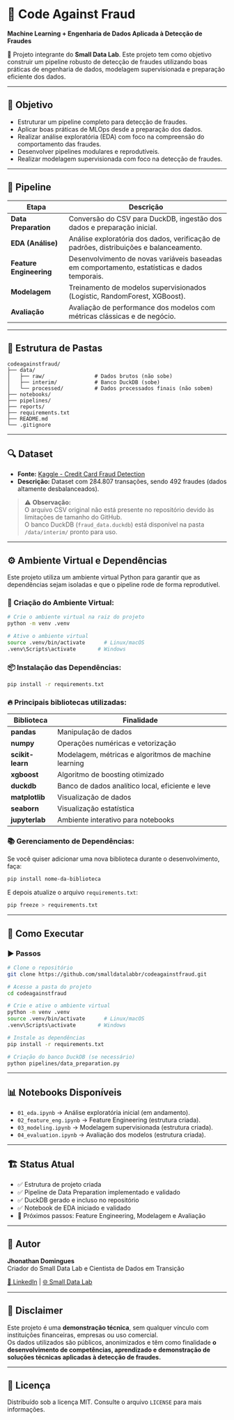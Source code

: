 
# 🚫 Code Against Fraud  
**Machine Learning + Engenharia de Dados Aplicada à Detecção de Fraudes**

🔗 Projeto integrante do **Small Data Lab**. Este projeto tem como objetivo construir um pipeline robusto de detecção de fraudes utilizando boas práticas de engenharia de dados, modelagem supervisionada e preparação eficiente dos dados.

---

## 🎯 Objetivo  
- Estruturar um pipeline completo para detecção de fraudes.  
- Aplicar boas práticas de MLOps desde a preparação dos dados.  
- Realizar análise exploratória (EDA) com foco na compreensão do comportamento das fraudes.  
- Desenvolver pipelines modulares e reprodutíveis.  
- Realizar modelagem supervisionada com foco na detecção de fraudes.  

---

## 🚀 Pipeline  

| Etapa                 | Descrição                                                                                      |
|-----------------------|------------------------------------------------------------------------------------------------|
| **Data Preparation**   | Conversão do CSV para DuckDB, ingestão dos dados e preparação inicial.                        |
| **EDA (Análise)**      | Análise exploratória dos dados, verificação de padrões, distribuições e balanceamento.        |
| **Feature Engineering**| Desenvolvimento de novas variáveis baseadas em comportamento, estatísticas e dados temporais. |
| **Modelagem**          | Treinamento de modelos supervisionados (Logistic, RandomForest, XGBoost).                     |
| **Avaliação**          | Avaliação de performance dos modelos com métricas clássicas e de negócio.                     |

---

## 📂 Estrutura de Pastas  

```plaintext
codeagainstfraud/
├── data/                   
│   ├── raw/                # Dados brutos (não sobe)
│   ├── interim/            # Banco DuckDB (sobe)
│   └── processed/          # Dados processados finais (não sobem)
├── notebooks/              
├── pipelines/              
├── reports/                
├── requirements.txt        
├── README.md               
└── .gitignore              
```

---

## 🔍 Dataset  
- **Fonte:** [Kaggle - Credit Card Fraud Detection](https://www.kaggle.com/datasets/mlg-ulb/creditcardfraud)  
- **Descrição:** Dataset com 284.807 transações, sendo 492 fraudes (dados altamente desbalanceados).  

> ⚠️ **Observação:**  
> O arquivo CSV original não está presente no repositório devido às limitações de tamanho do GitHub.  
> O banco DuckDB (`fraud_data.duckdb`) está disponível na pasta `/data/interim/` pronto para uso.  

---

## ⚙️ Ambiente Virtual e Dependências  

Este projeto utiliza um ambiente virtual Python para garantir que as dependências sejam isoladas e que o pipeline rode de forma reprodutível.  

### 📜 Criação do Ambiente Virtual:  

```bash
# Crie o ambiente virtual na raiz do projeto
python -m venv .venv

# Ative o ambiente virtual
source .venv/bin/activate      # Linux/macOS
.venv\Scripts\activate       # Windows
```

### 📦 Instalação das Dependências:  

```bash
pip install -r requirements.txt
```

### 🔥 Principais bibliotecas utilizadas:  

| Biblioteca     | Finalidade                                                
|----------------|-----------------------------------------------------------|
| **pandas**     | Manipulação de dados                                      |
| **numpy**      | Operações numéricas e vetorização                         |
| **scikit-learn**| Modelagem, métricas e algoritmos de machine learning     |
| **xgboost**    | Algoritmo de boosting otimizado                           |
| **duckdb**     | Banco de dados analítico local, eficiente e leve          |
| **matplotlib** | Visualização de dados                                     |
| **seaborn**    | Visualização estatística                                  |
| **jupyterlab** | Ambiente interativo para notebooks                        |

### 📚 Gerenciamento de Dependências:  

Se você quiser adicionar uma nova biblioteca durante o desenvolvimento, faça:  

```bash
pip install nome-da-biblioteca
```

E depois atualize o arquivo `requirements.txt`:  

```bash
pip freeze > requirements.txt
```

---

## 🚧 Como Executar  

### ▶️ Passos  

```bash
# Clone o repositório
git clone https://github.com/smalldatalabbr/codeagainstfraud.git

# Acesse a pasta do projeto
cd codeagainstfraud

# Crie e ative o ambiente virtual
python -m venv .venv
source .venv/bin/activate      # Linux/macOS
.venv\Scripts\activate       # Windows

# Instale as dependências
pip install -r requirements.txt

# Criação do banco DuckDB (se necessário)
python pipelines/data_preparation.py
```

---

## 📊 Notebooks Disponíveis  
- `01_eda.ipynb` → Análise exploratória inicial (em andamento).  
- `02_feature_eng.ipynb` → Feature Engineering (estrutura criada).  
- `03_modeling.ipynb` → Modelagem supervisionada (estrutura criada).  
- `04_evaluation.ipynb` → Avaliação dos modelos (estrutura criada).  

---

## 🏗️ Status Atual  
- ✅ Estrutura de projeto criada  
- ✅ Pipeline de Data Preparation implementado e validado  
- ✅ DuckDB gerado e incluso no repositório  
- ✅ Notebook de EDA iniciado e validado  
- 🚧 Próximos passos: Feature Engineering, Modelagem e Avaliação  

---

## 🧠 Autor  
**Jhonathan Domingues**  
Criador do Small Data Lab e Cientista de Dados em Transição  

[🔗 LinkedIn](https://www.linkedin.com/in/jhonathandomingues) | [🌐 Small Data Lab](https://smalldatalab.com.br)  

---

## 🛑 Disclaimer  
Este projeto é uma **demonstração técnica**, sem qualquer vínculo com instituições financeiras, empresas ou uso comercial.  
Os dados utilizados são públicos, anonimizados e têm como finalidade **o desenvolvimento de competências, aprendizado e demonstração de soluções técnicas aplicadas à detecção de fraudes.**  

---

## 📜 Licença  
Distribuído sob a licença MIT. Consulte o arquivo `LICENSE` para mais informações.
